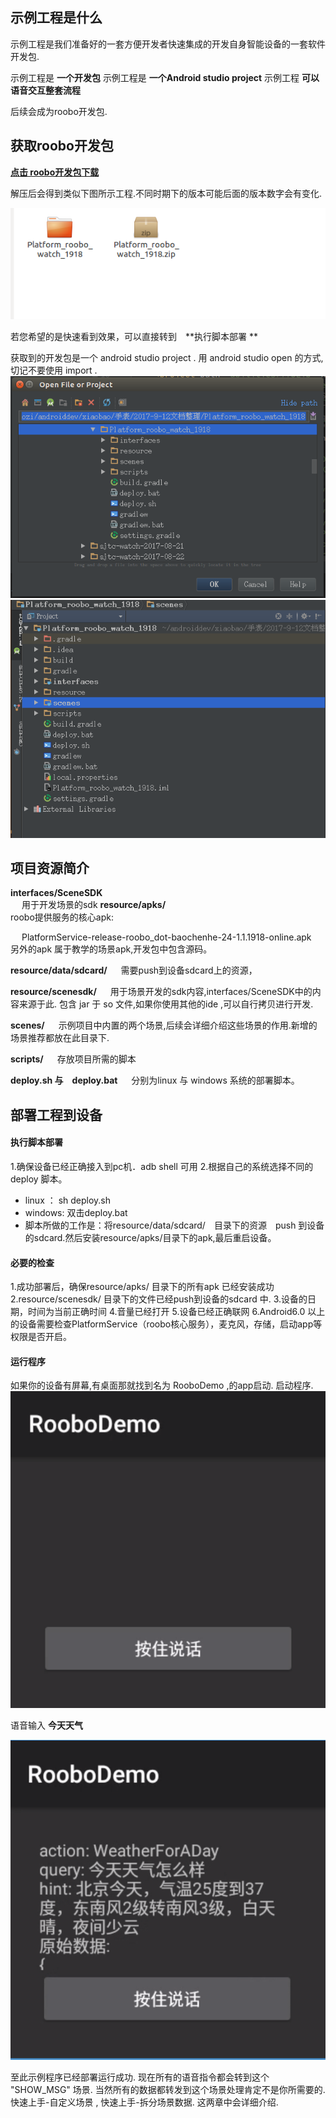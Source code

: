 ## 示例工程是什么
示例工程是我们准备好的一套方便开发者快速集成的开发自身智能设备的一套软件开发包.

示例工程是  **一个开发包** 
示例工程是 **一个Android studio project**
示例工程 **可以语音交互整套流程**

后续会成为roobo开发包.

## 获取roobo开发包

**[点击 roobo开发包下载](https://pan.baidu.com/s/1bXCcTS)**

解压后会得到类似下图所示工程.不同时期下的版本可能后面的版本数字会有变化.

![](/智能手表/assets/quickStartDeploy_1.png)

若您希望的是快速看到效果，可以直接转到　**执行脚本部署 **

获取到的开发包是一个 android studio project .  用 android studio  open 的方式,
切记不要使用 import .
![](/智能手表/assets/quickStartDeploy_2.png)
![](/智能手表/assets/quickStartDeploy_3.png)

## 项目资源简介

**interfaces/SceneSDK**  
&emsp;     用于开发场景的sdk
**resource/apks/**         
roobo提供服务的核心apk:

&emsp; PlatformService-release-roobo_dot-baochenhe-24-1.1.1918-online.apk
&emsp;另外的apk 属于教学的场景apk,开发包中包含源码。

**resource/data/sdcard/**   &emsp;      需要push到设备sdcard上的资源，

**resource/scenesdk/**   &emsp;         用于场景开发的sdk内容,interfaces/SceneSDK中的内容来源于此. 包含 jar 于 so 文件,如果你使用其他的ide ,可以自行拷贝进行开发.

**scenes/**     &emsp;                 示例项目中内置的两个场景,后续会详细介绍这些场景的作用.新增的场景推荐都放在此目录下.

**scripts/**    &emsp;                  存放项目所需的脚本

**deploy.sh 与　deploy.bat** &emsp;   分别为linux 与 windows 系统的部署脚本。


## 部署工程到设备

#### 执行脚本部署
1.确保设备已经正确接入到pc机．adb shell 可用
2.根据自己的系统选择不同的　deploy 脚本。　
* linux ： sh deploy.sh
* windows: 双击deploy.bat
* 脚本所做的工作是：将resource/data/sdcard/　目录下的资源　push 到设备的sdcard.然后安装resource/apks/目录下的apk,最后重启设备。

#### 必要的检查
1.成功部署后，确保resource/apks/ 目录下的所有apk 已经安装成功 
2.resource/scenesdk/ 目录下的文件已经push到设备的sdcard 中.
3.设备的日期，时间为当前正确时间
4.音量已经打开
5.设备已经正确联网
6.Android6.0 以上的设备需要检查PlatformService（roobo核心服务），麦克风，存储，启动app等权限是否开启。

#### 运行程序
如果你的设备有屏幕,有桌面那就找到名为 RooboDemo ,的app启动.
启动程序.
![](/智能手表/assets/quickStartDeploy_4.png)

语音输入
**今天天气**

![](/智能手表/assets/quickStartDeploy_5.png)

至此示例程序已经部署运行成功. 现在所有的语音指令都会转到这个 "SHOW_MSG" 场景. 当然所有的数据都转发到这个场景处理肯定不是你所需要的.快速上手-自定义场景 , 快速上手-拆分场景数据. 这两章中会详细介绍.











